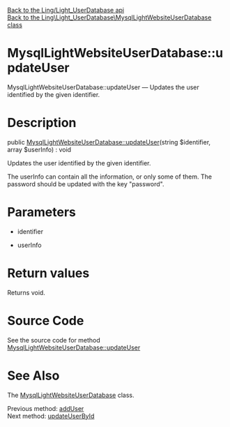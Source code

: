 [Back to the Ling/Light_UserDatabase api](https://github.com/lingtalfi/Light_UserDatabase/blob/master/doc/api/Ling/Light_UserDatabase.md)<br>
[Back to the Ling\Light_UserDatabase\MysqlLightWebsiteUserDatabase class](https://github.com/lingtalfi/Light_UserDatabase/blob/master/doc/api/Ling/Light_UserDatabase/MysqlLightWebsiteUserDatabase.md)


MysqlLightWebsiteUserDatabase::updateUser
================



MysqlLightWebsiteUserDatabase::updateUser — Updates the user identified by the given identifier.




Description
================


public [MysqlLightWebsiteUserDatabase::updateUser](https://github.com/lingtalfi/Light_UserDatabase/blob/master/doc/api/Ling/Light_UserDatabase/MysqlLightWebsiteUserDatabase/updateUser.md)(string $identifier, array $userInfo) : void




Updates the user identified by the given identifier.

The userInfo can contain all the information, or only some of them.
The password should be updated with the key "password".




Parameters
================


- identifier

    

- userInfo

    


Return values
================

Returns void.








Source Code
===========
See the source code for method [MysqlLightWebsiteUserDatabase::updateUser](https://github.com/lingtalfi/Light_UserDatabase/blob/master/MysqlLightWebsiteUserDatabase.php#L274-L294)


See Also
================

The [MysqlLightWebsiteUserDatabase](https://github.com/lingtalfi/Light_UserDatabase/blob/master/doc/api/Ling/Light_UserDatabase/MysqlLightWebsiteUserDatabase.md) class.

Previous method: [addUser](https://github.com/lingtalfi/Light_UserDatabase/blob/master/doc/api/Ling/Light_UserDatabase/MysqlLightWebsiteUserDatabase/addUser.md)<br>Next method: [updateUserById](https://github.com/lingtalfi/Light_UserDatabase/blob/master/doc/api/Ling/Light_UserDatabase/MysqlLightWebsiteUserDatabase/updateUserById.md)<br>

